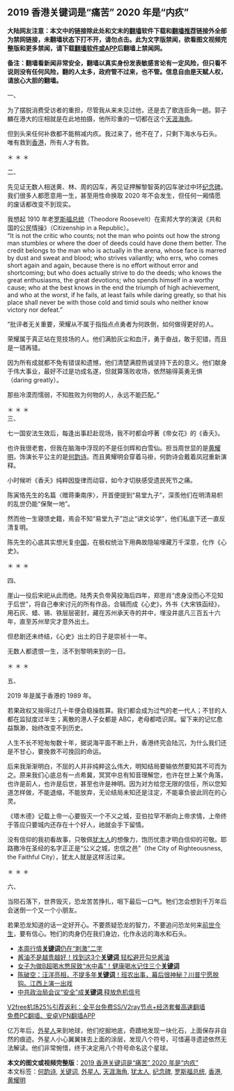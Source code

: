  <h2>2019 香港关键词是“痛苦” 2020 年是“内疚”</h2> <p class="notice"><b>大陆网友注意：本文中的链接除此处和文末的<a href="https://github.com/bannedbook/fanqiang" >翻墙</a>软件下载和<a href="https://github.com/killgcd/justmysocks/blob/master/README.md">翻墙推荐</a>链接外全部为禁网链接，未翻墙状态下打不开，请勿点击。此为文字版禁闻，欲看图文视频完整版和更多禁闻，请下载<a href="https://github.com/bannedbook/fanqiang">翻墙软件或APP</a>后翻墙上禁闻网。</p><p>备注：翻墙看新闻非常安全，翻墙以真实身份发表敏感言论有一定风险，但只看不说则没有任何风险，翻的人太多，政府管不过来，也不管。信息自由是天赋人权，请放心大胆的翻墙。</b></p>  <div class="entry">  <p>一、</p> <p>为了摆脱消费受访者的重担，尽管我从来未见过他，还是去了歌连臣角一趟。郭子麟在港大的庄相就是在此地拍摄，他所珍重的一切都在这个<a href="https://www.bannedbook.org/bnews/tag/%E5%A4%A9%E6%B6%AF%E6%B5%B7%E8%A7%92/" class="st_tag internal_tag" rel="tag" title="标签 天涯海角 下的日志">天涯海角</a>。</p> <p>但到头来任何补救都不能稍减内疚。我过来了，他不在了，只剩下海水与石头。<br /> 唯有救到<a href="https://www.bannedbook.org/bnews/tag/%e9%a6%99%e6%b8%af/" class="st_tag internal_tag" rel="tag" title="标签 香港 下的日志">香港</a>，所有人才有救。</p> <p>＊ ＊ ＊</p> <p>二、</p> <p>先见证无数人相送黄、林、周的囚车，再见证押解黎智英的囚车驶过中环<a href="https://www.bannedbook.org/bnews/tag/%E7%BA%AA%E5%BF%B5%E7%A2%91/" class="st_tag internal_tag" rel="tag" title="标签 纪念碑 下的日志">纪念碑</a>。我们很多人都愿意用一生，甚至用性命换取 2020 年不会发生，但任何一厢情愿的废话都改变不到现实。</p> <p>我想起 1910 年老<a href="https://www.bannedbook.org/bnews/tag/%E7%BD%97%E6%96%AF%E7%A6%8F%E6%80%BB%E7%BB%9F/" class="st_tag internal_tag" rel="tag" title="标签 罗斯福总统 下的日志">罗斯福总统</a>（Theodore Roosevelt）在索邦大学的演说《共和国的公民情操》（Citizenship in a Republic）。<br /> “It is not the critic who counts; not the man who points out how the strong man stumbles or where the doer of deeds could have done them better. The credit belongs to the man who is actually in the arena, whose face is marred by dust and sweat and blood; who strives valiantly; who errs, who comes short again and again, because there is no effort without error and shortcoming; but who does actually strive to do the deeds; who knows the great enthusiasms, the great devotions; who spends himself in a worthy cause; who at the best knows in the end the triumph of high achievement, and who at the worst, if he fails, at least fails while daring greatly, so that his place shall never be with those cold and timid souls who neither know victory nor defeat.”</p> <p>“批评者无关重要，荣耀从不属于指指点点勇者为何跌倒，如何做得更好的人。</p> <p>荣耀属于真正站在竞技场的人。他们满脸灰尘和血汗，勇于奋战，敢于犯错，而且是一错再错。</p>  <p>因为所有成就都不免有错误和遗憾，他们清楚满腔热诚坚持下去的意义。他们献身于伟大事业，最好不过是功成名遂，但就算落败收场，依然输得英勇无惧（daring greatly）。</p> <p>那些冷漠而懦弱，不知胜败为何物的人，永远不能匹配。”</p> <p>＊ ＊ ＊<br /> 三、</p> <p>七一国安法生效后，每逢出事赶赴现场，我不时都会哼著《帝女花》的《香夭》。</p> <p>也许我很老套，但我在脑海中浮现的不是任剑辉和白雪仙。担当周世显的是<a href="https://www.bannedbook.org/bnews/tag/%E9%BB%84%E8%80%80%E6%98%8E/" class="st_tag internal_tag" rel="tag" title="标签 黄耀明 下的日志">黄耀明</a>，饰演长平公主的是<a href="https://www.bannedbook.org/bnews/tag/%e4%bd%95%e9%9f%b5%e8%af%97/" class="st_tag internal_tag" rel="tag" title="标签 何韵诗 下的日志">何韵诗</a>。而且黄耀明会穿着马褂，何韵诗会戴着凤冠重新演释。</p> <p>小时候听《香夭》纯粹因旋律而动容，如今才切肤感受遗民死节之痛。</p> <p>陈寅恪先生的名篇〈赠蒋秉南序〉，开首便提到“易堂九子”，深羨他们在明清易帜的乱世仍能“保聚一地”。</p> <p>然而他一生寝馈史籍，焉会不知“易堂九子”岂止“讲文论学”，他们私底下还一直反清复明。</p> <p>陈先生的心底其实想光复<span class='wp_keywordlink_affiliate'><a href="https://www.bannedbook.org/" title="中国" target="_blank">中国</a></span>，在极权统治下用典故隐喻埋藏万千深意，化作《心史》。</p>  <p>＊ ＊ ＊</p> <p>四、</p> <p>崖山一役后宋祀从此而绝。陆秀夫负帝昺投海后四年，郑思肖“虑身没而心不见知于后世”，将自己奉宋讨元的所有作品，合辑而成《心史》，外书《大宋铁函经》，用石灰、蜡、锡、铁层层密封，藏在苏州承天寺的井中，埋没井底凡三百五十六年，直至苏州旱灾才意外出土。</p> <p>但悲剧还未终结，《心史》出土的日子是崇祯十一年。</p> <p>无数人都遗恨一生，活不到黎明来到的一日。</p> <p>＊ ＊ ＊</p> <p>五、</p> <p>2019 年是属于香港的 1989 年。</p> <p>若果政权又挨得过几十年便会稳操胜算。我们都会成为过气的老一代人；不甘的人都在监狱度过半生；离散的港人子女都是 ABC，老母都唔识屌。留下来的记忆愈益飘渺，始终改变不到历史。</p>  <p>人生不长不短匆匆数十年，据说海平面不断上升，香港终究会陆沉，为什么我们还是不甘心，要挽救不可挽回的命运。</p> <p>后来我渐渐明白，不屈的人并非纯粹这么伟大，明知结局要输依然要知其不可而为之。原来我们心底总有一点希冀，冥冥中总有知音理解您，也许在世上某个角落，也许是前人，也许是后世，甚至也许是神明。因为对方给您无限的信任，所以您知道怎样做，不能退缩，不能放弃，无论结局未知还是注定，不能辜负彼此同在的心灵。</p> <p>《塔木德》记载上帝一心要毁灭一个不义之城，亚伯拉罕不断向上帝求情，上帝终于答应只要城内还存在十个好人，祂就会手下留情。</p> <p>没有信仰的我初看故事，只敬佩<a href="https://www.bannedbook.org/bnews/tag/%e7%8a%b9%e5%a4%aa%e4%ba%ba/" class="st_tag internal_tag" rel="tag" title="标签 犹太人 下的日志">犹太人</a>的想像力，饱历忧患才明白信仰的可敬。耶路撒冷在圣经的名字正正是“公义之城，忠信之邑”（the City of Righteousness, the Faithful City），犹太人就是这样活过来。</p> <p>＊ ＊ ＊</p> <p>六、</p> <p>当陨石落下，世界毁灭，恐龙苦苦挣扎，咽下最后一口气。牠们怎会想到千万年后会迷倒一个又一个小朋友。</p> <p>若果恐龙知道的话一定好开心。不要质疑恐龙的智力，不要追问恐龙何来<span class='wp_keywordlink'><a href="https://www.bannedbook.org/forum3/topic2311.html" title="《前世今生——生命轮回的前世疗法》" target="_blank">前世今生</a></span>，要有信心。牠们的肉身仍在我们身边，化作永远的海水和石头。</p> <ul class='op-related-articles' title='相关阅读'> <li><a href='https://www.bannedbook.org/bnews/finance/20201207/1443554.html' target='_blank'>本周行情<b>关键词</b>仍在“刺激”二字</a></li> <li><a href='https://www.bannedbook.org/bnews/lifebaike/20201109/1428248.html' target='_blank'>酱油不是越贵越好！找到这3个<b>关键词</b> 轻松避开勾兑酱油</a></li> <li><a href='https://www.bannedbook.org/bnews/health/20200920/1399739.html' target='_blank'>女子为做B超喝水憋尿致“水中毒”！健康喝水记住三个<b>关键词</b></a></li> <li><a href='https://www.bannedbook.org/bnews/bannedvideo/20200824/1384692.html' target='_blank'>陈破空：汪洋亮相，不提多年<b>关键词</b>！班农出事，幕后很神秘？川普宁愿脱钩。江西上演一出戏</a></li> <li><a href='https://www.bannedbook.org/bnews/finance/20200801/1373064.html' target='_blank'>中共政治局会议“安全”成<b>关键词</b> 释放危机信号</a></li> </ul> <p class="texttj"> <a href="https://www.bannedbook.org/forum23/topic22702.html" target="_blank">V2free机场25%引荐返利：全平台免费SS/V2ray节点+经济套餐高速翻墙</a><br/> <a href="https://github.com/bannedbook/fanqiang/wiki/%E7%A6%81%E9%97%BB%E7%BD%91%E5%AE%89%E5%8D%93%E7%BF%BB%E5%A2%99%E6%96%B0%E9%97%BBAPP" target="_blank">免费PC翻墙、安卓VPN翻墙APP</a></p><p>亿万年后，<a href="https://www.bannedbook.org/bnews/tag/%e5%a4%96%e6%98%9f%e4%ba%ba/" class="st_tag internal_tag" rel="tag" title="标签 外星人 下的日志">外星人</a>来到地球，他们挖掘地底，奇蹟地发现一块化石，上面保存非自然的痕迹。外星人小心翼翼抹去上面的涂层，发现八个符号，可惜遍寻遗迹依然无法解读。他们非常惋惜，终于决定用八个符号命名这个星球。</p> <a name='sharetosocial'></a>       <div><b>本文的图文或视频完整版</b>：<a href='https://www.bannedbook.org/bnews/comments/20210102/1459335.html'>2019 香港关键词是“痛苦” 2020 年是“内疚”</a></div>  </div><!--END ENTRY--> <div class="postfooter"> <div>本文标签：<a href="https://www.bannedbook.org/bnews/tag/%e4%bd%95%e9%9f%b5%e8%af%97/" rel="tag">何韵诗</a>, <a href="https://www.bannedbook.org/bnews/tag/%e5%85%b3%e9%94%ae%e8%af%8d/" rel="tag">关键词</a>, <a href="https://www.bannedbook.org/bnews/tag/%e5%a4%96%e6%98%9f%e4%ba%ba/" rel="tag">外星人</a>, <a href="https://www.bannedbook.org/bnews/tag/%E5%A4%A9%E6%B6%AF%E6%B5%B7%E8%A7%92/" rel="tag">天涯海角</a>, <a href="https://www.bannedbook.org/bnews/tag/%e7%8a%b9%e5%a4%aa%e4%ba%ba/" rel="tag">犹太人</a>, <a href="https://www.bannedbook.org/bnews/tag/%E7%BA%AA%E5%BF%B5%E7%A2%91/" rel="tag">纪念碑</a>, <a href="https://www.bannedbook.org/bnews/tag/%E7%BD%97%E6%96%AF%E7%A6%8F%E6%80%BB%E7%BB%9F/" rel="tag">罗斯福总统</a>, <a href="https://www.bannedbook.org/bnews/tag/%e9%a6%99%e6%b8%af/" rel="tag">香港</a>, <a href="https://www.bannedbook.org/bnews/tag/%E9%BB%84%E8%80%80%E6%98%8E/" rel="tag">黄耀明</a></div>  </div><!--END POSTFOOTER--> 